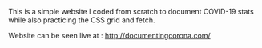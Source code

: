 This is a simple website I coded from scratch to document COVID-19 stats while also practicing the CSS grid and fetch.

Website can be seen live at : http://documentingcorona.com/
